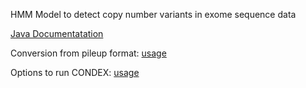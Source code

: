 HMM Model to detect copy number variants in exome sequence data

[Java Documentatation](http://www.cs.columbia.edu/~arthir/CONDEX/doc)

Conversion from pileup format: [usage](ConversionfromPileup.md)

Options to run CONDEX: [usage](RunningCONDEX.md)